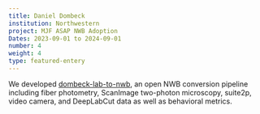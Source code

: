 ```yaml
---
title: Daniel Dombeck
institution: Northwestern
project: MJF ASAP NWB Adoption
Dates: 2023-09-01 to 2024-09-01
number: 4
weight: 4
type: featured-entery
---
```

We developed [dombeck-lab-to-nwb](https://github.com/catalystneuro/dombeck-lab-to-nwb), an open NWB conversion pipeline including fiber photometry, ScanImage two-photon microscopy, suite2p, video camera, and DeepLabCut data as well as behavioral metrics.